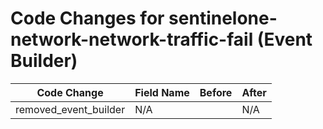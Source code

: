 # Code Changes for sentinelone-network-network-traffic-fail (Event Builder)

| Code Change | Field Name | Before | After |
|-------------|------------|--------|-------|
| removed_event_builder | N/A |  | N/A |